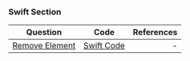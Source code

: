 ### Swift Section
|Question|    Code    |     References    |
|----------|:-------------:|------:|
|  [Remove Element](https://leetcode.com/problems/remove-element/)  |  [Swift Code](https://github.com/SwapnanilDhol/Coding-Interview-Challenges/blob/master/Swift/Remove-Element.swift) | - |
